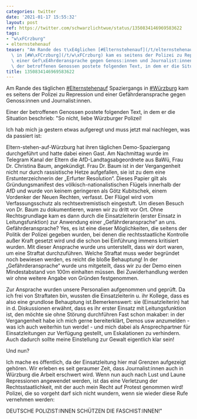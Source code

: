 ```yaml
---
categories: twitter
date: '2021-01-17 15:55:32'
layout: post
ref: https://twitter.com/schwarzlichtwue/status/1350834146969583622
tags:
- "w\xFCrzburg"
- elternstehenauf
teaser: "Am Rande des t\xE4glichen [#Elternstehenauf](/t/elternstehenauf) Spaziergangs\
  \ in [#W\xFCrzburg](/t/w\xFCrzburg) kam es seitens der Polizei zu Repression und\
  \ einer Gef\xE4hrderansprache gegen Genoss:innen und Journalist:innen.\n\nEiner\
  \ der betroffenen Genossen postete folgenden Text, in dem er die Situation beschrieb:"
title: 1350834146969583622
---
```

Am Rande des täglichen [#Elternstehenauf](/t/elternstehenauf) Spaziergangs in [#Würzburg](/t/würzburg) kam es seitens der Polizei zu Repression und einer Gefährderansprache gegen Genoss:innen und Journalist:innen.

Einer der betroffenen Genossen postete folgenden Text, in dem er die Situation beschrieb:
"So nicht, liebe Würzburger Polizei!



Ich hab mich ja gestern etwas aufgeregt und muss jetzt mal nachlegen, was da passiert ist:



Eltern-stehen-auf-Würzburg hat ihren täglichen Demo-Spaziergang durchgeführt und hatte dabei einen Gast.
Am Nachmittag wurde im Telegram Kanal der Eltern die AfD-Landtagsabgeordnete aus BaWü, Frau Dr. Christina Baum, angekündigt. Frau Dr. Baum ist in der Vergangenheit nicht nur durch rassistische Hetze aufgefallen, sie ist zu dem eine Erstunterzeichnerin der „Erfurter Resolution“.
Dieses Papier gilt als Gründungsmanifest des völkisch-nationalistischen Flügels innerhalb der AfD und wurde von keinem geringeren als Götz Kubitschek, einem Vordenker der Neuen Rechten, verfasst. Der Flügel wird vom Verfassungsschutz als rechtsextremistisch eingestuft.
Um diesen Besuch von Dr. Baum zu dokumentieren, waren wir zu dritt vor Ort. Ohne Rechtsgrundlage kam es dann durch die Einsatzleiterin (erster Einsatz in Leitungsfunktion) zur Anwendung einer „Gefährderansprache“ an uns.
Gefährderansprache? Yes, es ist eine dieser Möglichkeiten, die seitens der Politik der Polizei gegeben wurden, bei denen die rechtsstaatliche Kontrolle außer Kraft gesetzt wird und die schon bei Einführung immens kritisiert wurden.
Mit dieser Ansprache wurde uns unterstellt, dass wir dort waren, um eine Straftat durchzuführen. Welche Straftat muss weder begründet noch bewiesen werden, es reicht die bloße Behauptung!
In der „Gefährderansprache“ wurde uns mitgeteilt, dass wir zu der Demo einen Mindestabstand von 100m einhalten müssen. Bei Zuwiderhandlung werden wir ohne weitere Angabe von Gründen festgenommen.



Zur Ansprache wurden unsere Personalien aufgenommen und geprüft.
Da ich frei von Straftaten bin, wussten die Einsatzleiterin u. ihr Kollege, dass es also eine grundlose Behauptung ist.Bemerkenswert: sie (Einsatzleiterin) hat in d. Diskussionen erwähnt, dass es ihr erster Einsatz mit Leitungsfunktion ist, den möchte sie ohne Störung durchführen
Fast schon makaber: in der Vergangenheit habe ich mich gerne bereiterklärt, Demos usw anzumelden - was ich auch weiterhin tun werde! - und mich dabei als Ansprechpartner für Einsatzleitungen zur Verfügung gestellt, um Eskalationen zu verhindern.
Auch dadurch sollte meine Einstellung zur Gewalt eigentlich klar sein!



Und nun?

Ich mache es öffentlich, da der Einsatzleitung hier mal Grenzen aufgezeigt gehören.
Wir erleben es seit geraumer Zeit, dass Journalist:innen auch in Würzburg die Arbeit erschwert wird. Wenn nun auch nach Lust und Laune Repressionen angewendet werden, ist das eine Verletzung der Rechtsstaatlichkeit, mit der auch mein Recht auf Protest genommen wird!
Polizei, die so vorgeht darf sich nicht wundern, wenn sie wieder diese Rufe vernehmen werden:

DEUTSCHE POLIZIST:INNEN SCHÜTZEN DIE FASCHIST:INNEN!"